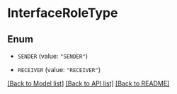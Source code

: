# InterfaceRoleType

## Enum


* `SENDER` (value: `"SENDER"`)

* `RECEIVER` (value: `"RECEIVER"`)


[[Back to Model list]](../README.md#documentation-for-models) [[Back to API list]](../README.md#documentation-for-api-endpoints) [[Back to README]](../README.md)


